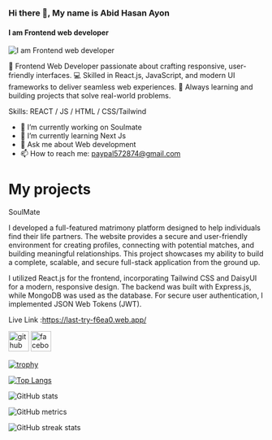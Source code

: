 ### Hi there 👋, My name is Abid Hasan Ayon
#### I am Frontend web developer
![I am Frontend web developer](https://i.ibb.co.com/yFZ2kgpL/Black-and-Yellow-Web-Developer-Linked-In-Banner.png)

🚀 Frontend Web Developer passionate about crafting responsive, user-friendly interfaces.
💻 Skilled in React.js, JavaScript, and modern UI frameworks to deliver seamless web experiences.
🌱 Always learning and building projects that solve real-world problems.

Skills:  REACT / JS / HTML / CSS/Tailwind

- 🔭 I’m currently working on Soulmate 
- 🌱 I’m currently learning Next Js 
- 💬 Ask me about Web development 
- 📫 How to reach me: paypal572874@gmail.com

<h1>My projects</h1> 
<p> 
SoulMate

I developed a full-featured matrimony platform designed to help individuals find their life partners. The website provides a secure and user-friendly environment for creating profiles, connecting with potential matches, and building meaningful relationships. This project showcases my ability to build a complete, scalable, and secure full-stack application from the ground up.

I utilized React.js for the frontend, incorporating Tailwind CSS and DaisyUI for a modern, responsive design. The backend was built with Express.js, while MongoDB was used as the database. For secure user authentication, I implemented JSON Web Tokens (JWT).

Live Link :https://last-try-f6ea0.web.app/</p>


[<img src='https://cdn.jsdelivr.net/npm/simple-icons@3.0.1/icons/github.svg' alt='github' height='40'>](https://github.com/Ayon203008)  [<img src='https://cdn.jsdelivr.net/npm/simple-icons@3.0.1/icons/facebook.svg' alt='facebook' height='40'>](https://www.facebook.com/ayon.ayon.583234)  

[![trophy](https://github-profile-trophy.vercel.app/?username=Ayon203008)](https://github.com/ryo-ma/github-profile-trophy)

[![Top Langs](https://github-readme-stats.vercel.app/api/top-langs/?username=Ayon203008)](https://github.com/anuraghazra/github-readme-stats)

![GitHub stats](https://github-readme-stats.vercel.app/api?username=Ayon203008&show_icons=true&count_private=true)  

![GitHub metrics](https://metrics.lecoq.io/Ayon203008)  

![GitHub streak stats](https://streak-stats.demolab.com/?user=Ayon203008)  

